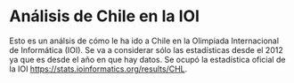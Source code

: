 # Análisis de Chile en la IOI

Esto es un análsis de cómo le ha ido a Chile en la Olimpiada Internacional de Informática (IOI). Se va a considerar sólo las estadísticas desde el 2012 ya que es desde el año en que hay datos. Se ocupó la estadística oficial de la IOI https://stats.ioinformatics.org/results/CHL.
